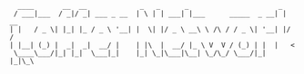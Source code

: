 <!---
CofferNetwork/CofferNetwork is a ✨ special ✨ repository because its `README.md` (this file) appears on your GitHub profile.
You can click the Preview link to take a look at your changes.

- 👋 Hi, I’m @CofferNetwork
- 👀 I’m interested in ...
- 🌱 I’m currently learning ...
- 💞️ I’m looking to collaborate on ...
- 📫 How to reach me ...
- 😄 Pronouns: ...
- ⚡ Fun fact: ...
--->

```
  ____       __  __             _   _      _                      _
 / ___|___  / _|/ _| ___ _ __  | \ | | ___| |___      _____  _ __| | __
| |   / _ \| |_| |_ / _ \ '__| |  \| |/ _ \ __\ \ /\ / / _ \| '__| |/ /
| |__| (_) |  _|  _|  __/ |    | |\  |  __/ |_ \ V  V / (_) | |  |   <
 \____\___/|_| |_|  \___|_|    |_| \_|\___|\__| \_/\_/ \___/|_|  |_|\_\
                                                                        
```
